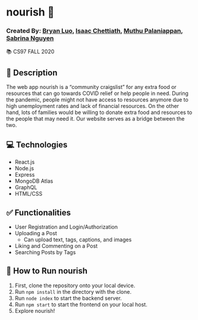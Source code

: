 # nourish :seedling:
### Created By: [Bryan Luo](https://github.com/luobryan), [Isaac Chettiath](https://github.com/ichettiath), [Muthu Palaniappan](https://github.com/muthu-pal), [Sabrina Nguyen](https://github.com/shnguyen-23)

:books: CS97 FALL 2020

## :pushpin: Description
The web app nourish is a “community craigslist” for any extra food or resources that can go towards COVID relief or help people in need. During the pandemic, people might not have access to resources anymore due to high unemployment rates and lack of financial resources. On the other hand, lots of families would be willing to donate extra food and resources to the people that may need it. Our website serves as a bridge between the two.

## :computer: Technologies
- React.js
- Node.js
- Express
- MongoDB Atlas
- GraphQL
- HTML/CSS

## :white_check_mark: Functionalities
- User Registration and Login/Authorization
- Uploading a Post
    - Can upload text, tags, captions, and images
- Liking and Commenting on a Post
- Searching Posts by Tags

## :runner: How to Run nourish
1. First, clone the repository onto your local device.
2. Run `npm install` in the directory with the clone.
3. Run `node index` to start the backend server.
4. Run `npm start` to start the frontend on your local host.
5. Explore nourish!



